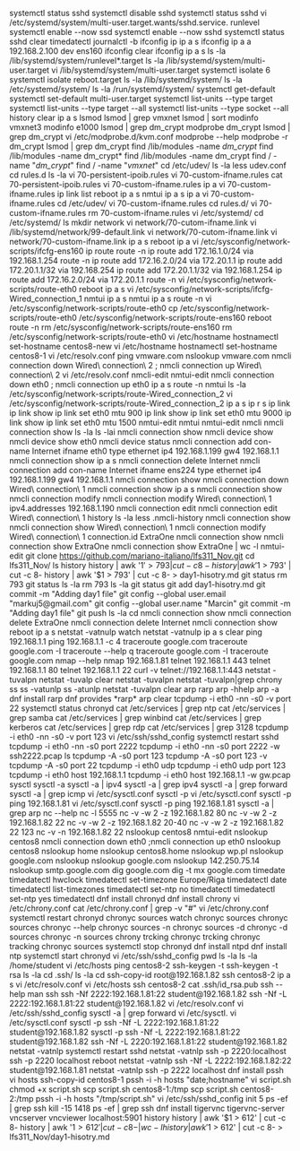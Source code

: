 systemctl status sshd
systemctl disable sshd
systemctl status sshd
vi /etc/systemd/system/multi-user.target.wants/sshd.service.
runlevel
systemctl enable --now ssd
systemctl enable --now sshd
systemctl status sshd
clear
timedatectl 
journalctl -b
ifconfig 
ip
ip a s
ifconfig 
ip a a 192.168.2.100 dev ens160
ifconfig 
clear
ifconfig 
ip a s
ls -la /lib/systemd/system/runlevel*.target
ls -la /lib/systemd/system/multi-user.target
vi /lib/systemd/system/multi-user.target
systemctl isolate 6
systemctl isolate reboot.target 
ls -la /lib/systemd/system/
ls -la /etc/systemd/system/
ls -la /run/systemd/system/
systemctl get-default 
systemctl set-default multi-user.target 
systemctl list-units --type target
systemctl list-units --type target --all
systemctl list-units --type socket --all
history
clear
ip a s
lsmod
lsmod | grep vmxnet
lsmod | sort
modinfo vmxnet3
modinfo e1000
lsmod | grep dm_crypt
modprobe dm_crypt
lsmod | grep dm_crypt
vi /etc/modprobe.d/kvm.conf 
modprobe --help
modprobe -r dm_crypt
lsmod | grep dm_crypt
find /lib/modules -name *dm_crypt*
find /lib/modules -name dm_crypt*
find /lib/modules -name dm_crypt
find / -name "*dm_crypt*"
find / -name "*vmxnet*"
cd /etc/udev/
ls -la
less udev.conf
cd rules.d
ls -la
vi 70-persistent-ipoib.rules
vi 70-custom-ifname.rules
cat 70-persistent-ipoib.rules
vi 70-custom-ifname.rules
ip a 
vi 70-custom-ifname.rules
ip link list
reboot
ip a s
nmtui
ip a s
ip a 
vi 70-custom-ifname.rules
cd /etc/udev/
vi 70-custom-ifname.rules
cd rules.d/
vi 70-custom-ifname.rules
rm 70-custom-ifname.rules 
vi /etc/systemd/
cd /etc/systemd/
ls
mkdir network
vi network/70-cutom-ifname.link
vi /lib/systemd/network/99-default.link 
vi network/70-cutom-ifname.link
vi network/70-custom-ifname.link
ip a s
reboot
ip a
vi /etc/sysconfig/network-scripts/ifcfg-ens160 
ip route
route -n
ip route add 172.16.1.0/24 via 192.168.1.254
route -n
ip route add 172.16.2.0/24 via 172.20.1.1
ip route add 172.20.1.1/32 via 192.168.254
ip route add 172.20.1.1/32 via 192.168.1.254
ip route add 172.16.2.0/24 via 172.20.1.1
route -n
vi /etc/sysconfig/network-scripts/route-eth0
reboot
ip a s
vi /etc/sysconfig/network-scripts/ifcfg-Wired_connection_1 
nmtui
ip a s
nmtui
ip a s
route -n
vi /etc/sysconfig/network-scripts/route-eth0 
cp /etc/sysconfig/network-scripts/route-eth0 /etc/sysconfig/network-scripts/route-ens160
reboot
route -n
rm /etc/sysconfig/network-scripts/route-ens160
rm /etc/sysconfig/network-scripts/route-eth0 
vi /etc/hostname 
hostnamectl set-hostname centos8-new
vi /etc/hostname 
hostnamectl set-hostname centos8-1
vi /etc/resolv.conf 
ping vmware.com
nslookup vmware.com
nmcli connection down Wired\ connection\ 2 ; nmcli connection up Wired\ connection\ 2
vi /etc/resolv.conf 
nmcli-edit
nmtui-edit 
nmcli connection down eth0 ; nmcli connection up eth0 
ip a s
route -n
nmtui
ls -la /etc/sysconfig/network-scripts/route-Wired_connection_2 
vi /etc/sysconfig/network-scripts/route-Wired_connection_2
ip a s
ip r s
ip link 
ip link show
ip link set eth0 mtu 900
ip link show
ip link set eth0 mtu 9000
ip link show
ip link set eth0 mtu 1500
nmtui-edit 
nmtui
nmtui-edit 
nmcli 
nmcli connection show
ls -la
ls -lai
nmcli connection show
nmcli device show
nmcli device show eth0
nmcli device status
nmcli connection add con-name Internet ifname eth0 type ethernet ip4 192.168.1.199 gw4 192.168.1.1
nmcli connection show
ip a s
nmcli connection delete Internet 
nmcli connection add con-name Internet ifname ens224 type ethernet ip4 192.168.1.199 gw4 192.168.1.1
nmcli connection show
nmcli connection down Wired\ connection\ 1 
nmcli connection show
ip a s
nmcli connection show
nmcli connection modify 
nmcli connection modify Wired\ connection\ 1 ipv4.addresses 192.168.1.190
nmcli connection edit 
nmcli connection edit Wired\ connection\ 1 
history
ls -la
less .nmcli-history
nmcli connection show
nmcli connection show Wired\ connection\ 1 
nmcli connection modify Wired\ connection\ 1 connection.id ExtraOne
nmcli connection show
nmcli connection show ExtraOne
nmcli connection show ExtraOne | wc -l
nmtui-edit 
git clone https://github.com/mariano-italiano/lfs311_Nov.git
cd lfs311_Nov/
ls
history 
history | awk '$1' > 793 | cut -c 8-
history | awk '$1 > 793' | cut -c 8-
history | awk '$1 > 793' | cut -c 8- > day1-hisotry.md
git status
rm 793 
git status
ls -la
rm 793
ls -la
git status
git add day1-hisotry.md 
git commit -m "Adding day1 file"
git config --global user.email "markuj5@gmail.com"
git config --global user.name "Marcin"
git commit -m "Adding day1 file"
git push
ls -la
cd
nmcli connection show
nmcli connection delete ExtraOne 
nmcli connection delete Internet 
nmcli connection show
reboot
ip a s
netstat -vatnulp
watch netstat -vatnulp
ip a s
clear
ping 192.168.1.1
ping 192.168.1.1 -c 4
traceroute google.com
traceroute google.com -I 
traceroute --help
q
traceroute google.com -I 
traceroute google.com 
nmap --help
nmap 192.168.1.81
telnet 192.168.1.1 443
telnet 192.168.1.1 80
telnet 192.168.1.1 22
curl -v telnet://192.168.1.1:443
netstat -tuvalpn
netstat -tuvalp
clear
netstat -tuvalpn
netstat -tuvalpn|grep chrony
ss
ss -vatunlp
ss -atunlp
netstat -tuvalpn
clear
arp
rarp
arp -hhelp
arp -a
dnf install rarp
dnf provides *rarp*
arp
clear
tcpdump -i eth0 -nn -s0 -v port 22
systemctl status chronyd
cat /etc/services | grep ntp
cat /etc/services | grep samba
cat /etc/services | grep winbind
cat /etc/services | grep kerberos
cat /etc/services | grep rdp
cat /etc/services | grep 3128
tcpdump -i eth0 -nn -s0 -v port 123
vi /etc/ssh/sshd_config 
systemctl restart sshd
tcpdump -i eth0 -nn -s0 port 2222
tcpdump -i eth0 -nn -s0 port 2222 -w ssh2222.pcap
ls
tcpdump -A -s0 port 123
tcpdump -A -s0 port 123 -v
tcpdump -A -s0 port 22
tcpdump -i eth0 udp
tcpdump -i eth0 udp port 123
tcpdump -i eth0 host 192.168.1.1
tcpdump -i eth0 host 192.168.1.1 -w gw.pcap
sysctl 
sysctl -a
sysctl -a | ipv4
sysctl -a | grep ipv4
sysctl -a | grep forward
sysctl -a | grep icmp
vi /etc/sysctl.conf 
sysctl -p
vi /etc/sysctl.conf 
sysctl -p
ping 192.168.1.81
vi /etc/sysctl.conf 
sysctl -p
ping 192.168.1.81
sysctl -a | grep arp
nc --help
nc -l 5555
nc -v -w 2 -z 192.168.1.82 80
nc -v -w 2 -z 192.168.1.82 22
nc -v -w 2 -z 192.168.1.82 20-40
nc -v -w 2 -z 192.168.1.82 22 123
nc -v -n 192.168.1.82 22
nslookup centos8
nmtui-edit 
nslookup centos8
nmcli connection down eth0 ;nmcli connection up eth0 
nslookup centos8
nslookup home
nslookup centos8.home
nslookup wp.pl
nslookup google.com
nslookup 
nslookup google.com
nslookup 142.250.75.14
nslookup  smtp.google.com
dig google.com
dig -t mx google.com
timedate
timedatectl 
hwclock 
timedatectl set-timezone Europe/Riga 
timedatectl 
date
timedatectl list-timezones 
timedatectl set-ntp no
timedatectl 
timedatectl set-ntp yes
timedatectl 
dnf install chronyd
dnf install chrony
vi /etc/chrony.conf 
cat /etc/chrony.conf | grep -v "#"
vi /etc/chrony.conf 
systemctl restart chronyd
chronyc sources
watch chronyc sources
chronyc sources
chronyc --help
chronyc sources -n
chronyc sources -d
chronyc -d sources 
chronyc -n sources 
chrony trcking
chronyc trcking
chronyc tracking
chronyc sources 
systemctl stop chronyd
dnf install ntpd
dnf install ntp
systemctl start chronyd
vi /etc/ssh/sshd_config 
pwd
ls -la
ls -la /home/student
vi /etc/hosts
ping centos8-2
ssh-keygen -t
ssh-keygen -t rsa
ls -la 
cd .ssh/
ls -la
cd
ssh-copy-id root@192.168.1.82
ssh centos8-2
ip a s
vi /etc/resolv.conf 
vi /etc/hosts
ssh centos8-2
cat .ssh/id_rsa.pub 
ssh --help
man ssh
ssh -Nf 2222:192.168.1.81:22 student@192.168.1.82
ssh -Nf -L 2222:192.168.1.81:22 student@192.168.1.82
vi /etc/resolv.conf 
vi /etc/ssh/sshd_config 
sysctl -a | grep forward
vi /etc/sysctl.
vi /etc/sysctl.conf 
sysctl -p
ssh -Nf -L 2222:192.168.1.81:22 student@192.168.1.82
sysctl -p
ssh -Nf -L 2222:192.168.1.81:22 student@192.168.1.82
ssh -Nf -L 2220:192.168.1.81:22 student@192.168.1.82
netstat -vatnlp 
systemctl restart sshd
netstat -vatnlp 
ssh -p 2220:localhost
ssh -p 2220 localhost
reboot
netstat -vatnlp 
ssh -Nf -L 2222:192.168.1.82:22 student@192.168.1.81
netstat -vatnlp 
ssh -p 2222 localhost
dnf install pssh
vi hosts
ssh-copy-id centos8-1
pssh -i -h hosts "date;hostname"
vi script.sh
chmod +x script.sh 
scp script.sh centos8-1:/tmp
scp script.sh centos8-2:/tmp
pssh -i -h hosts "/tmp/script.sh"
vi /etc/ssh/sshd_config 
init 5
ps -ef | grep ssh
kill -15 1418
ps -ef | grep ssh
dnf install tigervnc tigervnc-server
vncserver 
vncviewer localhost:5901
history
history | awk '$1 > 612' | cut -c 8-
history | awk '$1 > 612' | cut -c 8- | wc -l
history | awk '$1 > 612' | cut -c 8- > lfs311_Nov/day1-hisotry.md 
